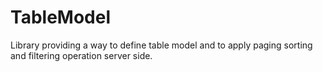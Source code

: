 # TableModel
Library providing a way to define table model and to apply paging sorting and filtering operation server side.
